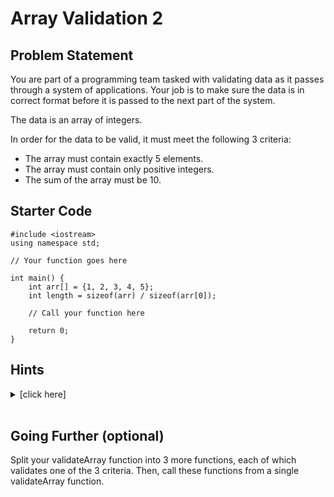 # Array Validation 2
## Problem Statement
You are part of a programming team tasked with validating data as it passes through a system of applications. Your job is to make sure the data is in correct format before it is passed to the next part of the system.

The data is an array of integers.

In order for the data to be valid, it must meet the following 3 criteria:
- The array must contain exactly 5 elements.
- The array must contain only positive integers.
- The sum of the array must be 10.

## Starter Code
```{c++}
#include <iostream>
using namespace std;

// Your function goes here

int main() {
    int arr[] = {1, 2, 3, 4, 5};
    int length = sizeof(arr) / sizeof(arr[0]);

    // Call your function here

    return 0;
}
```

## Hints
<details>
<summary>[click here]</summary>

1. The function declaration for sumsToTen should look like this:
```{c++}
bool validateArray(int arr[], int length) {
    // Your code goes here
}
```
</details>
<br>

## Going Further (optional)
Split your validateArray function into 3 more functions, each of which validates one of the 3 criteria. Then, call these functions from a single validateArray function.
